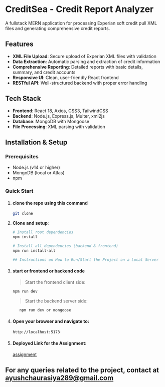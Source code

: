 # CreditSea - Credit Report Analyzer

A fullstack MERN application for processing Experian soft credit pull XML files and generating comprehensive credit reports.

## Features

- **XML File Upload**: Secure upload of Experian XML files with validation
- **Data Extraction**: Automatic parsing and extraction of credit information
- **Comprehensive Reporting**: Detailed reports with basic details, summary, and credit accounts
- **Responsive UI**: Clean, user-friendly React frontend
- **RESTful API**: Well-structured backend with proper error handling

## Tech Stack

- **Frontend**: React 18, Axios, CSS3, TailwindCSS
- **Backend**: Node.js, Express.js, Multer, xml2js
- **Database**: MongoDB with Mongoose
- **File Processing**: XML parsing with validation

## Installation & Setup

### Prerequisites

- Node.js (v14 or higher)
- MongoDB (local or Atlas)
- npm

### Quick Start

1. #### clone the repo using this command
   ```bash
   git clone
   ```
2. **Clone and setup**:

   ```bash
   # Install root dependencies
   npm install

   # Install all dependencies (backend & frontend)
   npm run install-all

   ## Instructions on How to Run/Start the Project on a Local Server

   ```

3. #### start or frontend or backend code

   > Start the frontend client side:

   ```bash
   npm run dev
   ```

   > Start the backend server side:

   ```bash
      npm run dev or mongoose
   ```

4. #### Open your browser and navigate to:
   ```bash
   http://localhost:5173
   ```
5. #### Deployed Link for the Assignment:
   [assignment]()

## For any queries related to the project, contact at ayushchaurasiya289@gmail.com

```

```
